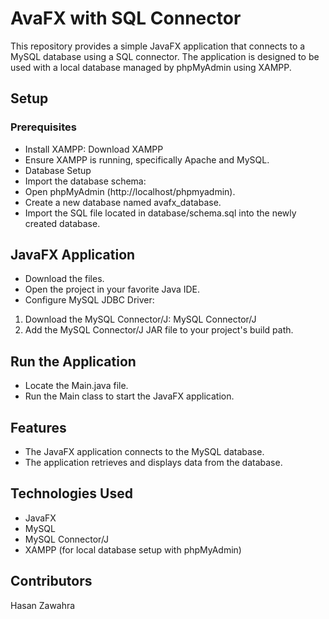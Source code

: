 # AvaFX with SQL Connector

This repository provides a simple JavaFX application that connects to a MySQL database using a SQL connector. The application is designed to be used with a local database managed by phpMyAdmin using XAMPP.

## Setup

### Prerequisites
- Install XAMPP: Download XAMPP
- Ensure XAMPP is running, specifically Apache and MySQL.
- Database Setup
- Import the database schema:
- Open phpMyAdmin (http://localhost/phpmyadmin).
- Create a new database named avafx_database.
- Import the SQL file located in database/schema.sql into the newly created database.

## JavaFX Application
- Download the files.
- Open the project in your favorite Java IDE.
- Configure MySQL JDBC Driver:
1. Download the MySQL Connector/J: MySQL Connector/J
2. Add the MySQL Connector/J JAR file to your project's build path.

## Run the Application
- Locate the Main.java file.
- Run the Main class to start the JavaFX application.

## Features

- The JavaFX application connects to the MySQL database.
- The application retrieves and displays data from the database.
## Technologies Used

- JavaFX
- MySQL
- MySQL Connector/J
- XAMPP (for local database setup with phpMyAdmin)
## Contributors

Hasan Zawahra
